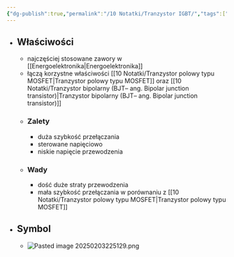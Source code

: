 ```yaml
---
{"dg-publish":true,"permalink":"/10 Notatki/Tranzystor IGBT/","tags":["wiedza/zettel"]}
---
```


* ## Właściwości
	* najczęściej stosowane zawory w [[Energoelektronika\|Energoelektronika]]
	* łączą korzystne właściwości [[10 Notatki/Tranzystor polowy typu MOSFET\|Tranzystor polowy typu MOSFET]] oraz [[10 Notatki/Tranzystor bipolarny (BJT– ang. Bipolar junction transistor)\|Tranzystor bipolarny (BJT– ang. Bipolar junction transistor)]]
	* ### Zalety
		* duża szybkość przełączania
		* sterowane napięciowo
		* niskie napięcie przewodzenia
	* ### Wady
		* dość duże straty przewodzenia
		* mała szybkość przełączania w porównaniu z [[10 Notatki/Tranzystor polowy typu MOSFET\|Tranzystor polowy typu MOSFET]]
* ## Symbol
	* ![Pasted image 20250203225129.png](/img/user/80%20Zasoby/Pasted%20image%2020250203225129.png)